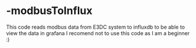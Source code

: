 # -modbusToInflux

This code reads modbus data from E3DC system to influxdb to be able to view the data in grafana
I recomend not to use this code as I am a beginner :)
